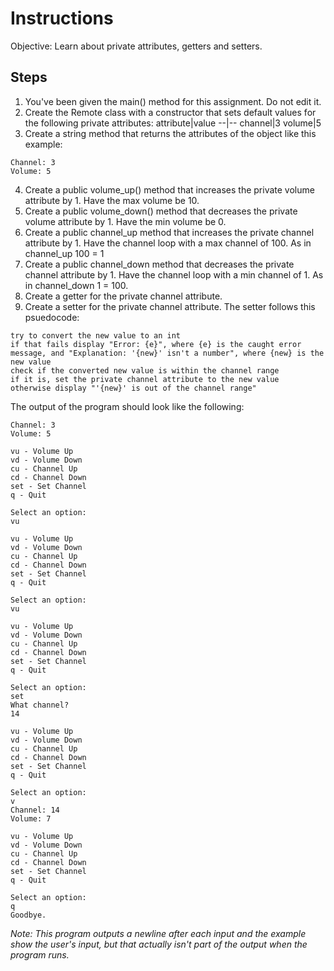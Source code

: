 # Instructions
Objective: Learn about private attributes, getters and setters.

## Steps
1. You've been given the main() method for this assignment. Do not edit it.
2. Create the Remote class with a constructor that sets default values for the following private attributes:
	attribute|value
	--|--
	channel|3
	volume|5
3. Create a string method that returns the attributes of the object like this example:
```
Channel: 3
Volume: 5
```
4. Create a public volume_up() method that increases the private volume attribute by 1. Have the max volume be 10.
5. Create a public volume_down() method that decreases the private volume attribute by 1. Have the min volume be 0.
6. Create a public channel_up method that increases the private channel attribute by 1. Have the channel loop with a max channel of 100. As in channel_up 100 = 1
7. Create a public channel_down method that decreases the private channel attribute by 1. Have the channel loop with a min channel of 1. As in channel_down 1 = 100.
8. Create a getter for the private channel attribute.
9. Create a setter for the private channel attribute. The setter follows this psuedocode:
```
try to convert the new value to an int
if that fails display "Error: {e}", where {e} is the caught error message, and "Explanation: '{new}' isn't a number", where {new} is the new value
check if the converted new value is within the channel range
if it is, set the private channel attribute to the new value
otherwise display "'{new}' is out of the channel range"
```

The output of the program should look like the following:
```
Channel: 3
Volume: 5

vu - Volume Up
vd - Volume Down
cu - Channel Up
cd - Channel Down
set - Set Channel
q - Quit

Select an option:
vu

vu - Volume Up
vd - Volume Down
cu - Channel Up
cd - Channel Down
set - Set Channel
q - Quit

Select an option:
vu

vu - Volume Up
vd - Volume Down
cu - Channel Up
cd - Channel Down
set - Set Channel
q - Quit

Select an option:
set
What channel?
14

vu - Volume Up
vd - Volume Down
cu - Channel Up
cd - Channel Down
set - Set Channel
q - Quit

Select an option:
v
Channel: 14
Volume: 7

vu - Volume Up
vd - Volume Down
cu - Channel Up
cd - Channel Down
set - Set Channel
q - Quit

Select an option:
q
Goodbye.
```
*Note: This program outputs a newline after each input and the example show the user's input, but that actually isn't part of the output when the program runs.*

